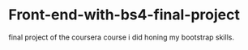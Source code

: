 # Front-end-with-bs4-final-project
final project of the coursera course i did honing my bootstrap skills.
